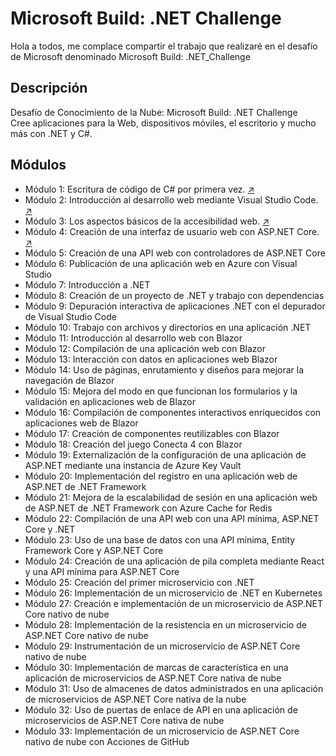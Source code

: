 # Microsoft Build: .NET Challenge

Hola a todos, me complace compartir el trabajo que realizaré en el desafío de Microsoft denominado Microsoft Build: .NET_Challenge

## Descripción
Desafío de Conocimiento de la Nube: Microsoft Build: .NET Challenge <br/>
Cree aplicaciones para la Web, dispositivos móviles, el escritorio y mucho más con .NET y C#.

## Módulos
- Módulo 1: Escritura de código de C# por primera vez. [↗](https://github.com/BrathKennet/Microsoft_Build-.NET_Challenge/tree/master/modulo-1)
- Módulo 2: Introducción al desarrollo web mediante Visual Studio Code. [↗](https://github.com/BrathKennet/Microsoft_Build-.NET_Challenge/tree/master/modulo-2)
- Módulo 3: Los aspectos básicos de la accesibilidad web. [↗](https://github.com/BrathKennet/Microsoft_Build-.NET_Challenge/tree/master/modulo-3)
- Módulo 4: Creación de una interfaz de usuario web con ASP.NET Core. [↗](https://github.com/BrathKennet/Microsoft_Build-.NET_Challenge/tree/master/modulo-4)
- Módulo 5: Creación de una API web con controladores de ASP.NET Core
- Módulo 6: Publicación de una aplicación web en Azure con Visual Studio
- Módulo 7: Introducción a .NET
- Módulo 8: Creación de un proyecto de .NET y trabajo con dependencias
- Módulo 9: Depuración interactiva de aplicaciones .NET con el depurador de Visual Studio Code
- Módulo 10: Trabajo con archivos y directorios en una aplicación .NET
- Módulo 11: Introducción al desarrollo web con Blazor
- Módulo 12: Compilación de una aplicación web con Blazor
- Módulo 13: Interacción con datos en aplicaciones web Blazor
- Módulo 14: Uso de páginas, enrutamiento y diseños para mejorar la navegación de Blazor
- Módulo 15: Mejora del modo en que funcionan los formularios y la validación en aplicaciones web de Blazor
- Módulo 16: Compilación de componentes interactivos enriquecidos con aplicaciones web de Blazor
- Módulo 17: Creación de componentes reutilizables con Blazor
- Módulo 18: Creación del juego Conecta 4 con Blazor
- Módulo 19: Externalización de la configuración de una aplicación de ASP.NET mediante una instancia de Azure Key Vault
- Módulo 20: Implementación del registro en una aplicación web de ASP.NET de .NET Framework
- Módulo 21: Mejora de la escalabilidad de sesión en una aplicación web de ASP.NET de .NET Framework con Azure Cache for Redis
- Módulo 22: Compilación de una API web con una API mínima, ASP.NET Core y .NET
- Módulo 23: Uso de una base de datos con una API mínima, Entity Framework Core y ASP.NET Core
- Módulo 24: Creación de una aplicación de pila completa mediante React y una API mínima para ASP.NET Core
- Módulo 25: Creación del primer microservicio con .NET
- Módulo 26: Implementación de un microservicio de .NET en Kubernetes
- Módulo 27: Creación e implementación de un microservicio de ASP.NET Core nativo de nube
- Módulo 28: Implementación de la resistencia en un microservicio de ASP.NET Core nativo de nube
- Módulo 29: Instrumentación de un microservicio de ASP.NET Core nativo de nube
- Módulo 30: Implementación de marcas de característica en una aplicación de microservicios de ASP.NET Core nativa de nube
- Módulo 31: Uso de almacenes de datos administrados en una aplicación de microservicios de ASP.NET Core nativa de la nube
- Módulo 32: Uso de puertas de enlace de API en una aplicación de microservicios de ASP.NET Core nativa de nube
- Módulo 33: Implementación de un microservicio de ASP.NET Core nativo de nube con Acciones de GitHub
